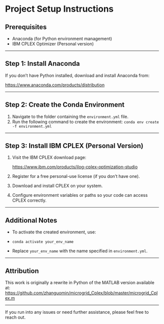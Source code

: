 # Project Setup Instructions

## Prerequisites

- Anaconda (for Python environment management)  
- IBM CPLEX Optimizer (Personal version)

---

## Step 1: Install Anaconda

If you don’t have Python installed, download and install Anaconda from:

https://www.anaconda.com/products/distribution

---

## Step 2: Create the Conda Environment


1. Navigate to the folder containing the `environment.yml` file.  
2. Run the following command to create the environment:
   `conda env create -f environment.yml`

---

## Step 3: Install IBM CPLEX (Personal Version)

1. Visit the IBM CPLEX download page:

   https://www.ibm.com/products/ilog-cplex-optimization-studio

2. Register for a free personal-use license (if you don’t have one).  
3. Download and install CPLEX on your system.  
4. Configure environment variables or paths so your code can access CPLEX correctly.

---

## Additional Notes

- To activate the created environment, use:
-  `conda activate your_env_name`
  
- Replace `your_env_name` with the name specified in `environment.yml`.

---

## Attribution

This work is originally a rewrite in Python of the MATLAB version available at:  
https://github.com/zhanguomin/microgrid_Cplex/blob/master/microgrid_Cplex.m

---

If you run into any issues or need further assistance, please feel free to reach out.



